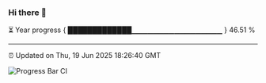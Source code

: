 ### Hi there 👋

⏳ Year progress { █████████████▁▁▁▁▁▁▁▁▁▁▁▁▁▁▁▁▁ } 46.51 %

---

⏰ Updated on Thu, 19 Jun 2025 18:26:40 GMT

![Progress Bar CI](https://github.com/liununu/liununu/workflows/Progress%20Bar%20CI/badge.svg)
